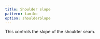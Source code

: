 ```yaml
---
title: Shoulder slope
pattern: tamiko
option: shoulderSlope
---
```


This controls the slope of the shoulder seam.
